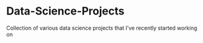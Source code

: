 # Data-Science-Projects
Collection of various data science projects that I've recently started working on
